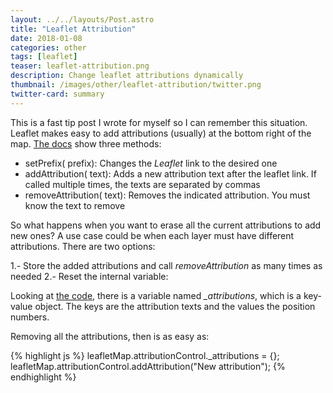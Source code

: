```yaml
---
layout: ../../layouts/Post.astro
title: "Leaflet Attribution"
date: 2018-01-08
categories: other
tags: [leaflet]
teaser: leaflet-attribution.png
description: Change leaflet attributions dynamically
thumbnail: /images/other/leaflet-attribution/twitter.png
twitter-card: summary
---
```


This is a fast tip post I wrote for myself so I can remember this situation. Leaflet makes easy to add attributions (usually) at the bottom right of the map. [The docs](http://leafletjs.com/reference-1.2.0.html#control-attribution) show three methods:

- setPrefix(<String> prefix): Changes the _Leaflet_ link to the desired one
- addAttribution(<String> text): Adds a new attribution text after the leaflet link. If called multiple times, the texts are separated by commas
- removeAttribution(<String> text): Removes the indicated attribution. You must know the text to remove

So what happens when you want to erase all the current attributions to add new ones? A use case could be when each layer must have different attributions. There are two options:

1.- Store the added attributions and call _removeAttribution_ as many times as needed
2.- Reset the internal variable:

Looking at [the code](https://github.com/Leaflet/Leaflet/blob/master/src/control/Control.Attribution.js), there is a variable named _\_attributions_, which is a key-value object. The keys are the attribution texts and the values the position numbers.

Removing all the attributions, then is as easy as:

{% highlight js %}
leafletMap.attributionControl.\_attributions = {};
leafletMap.attributionControl.addAttribution("New attribution");
{% endhighlight %}
